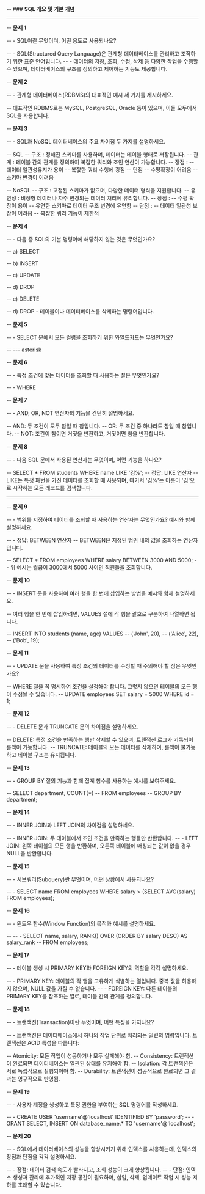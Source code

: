 -- ### **SQL 개요 및 기본 개념**

-- ---

-- **문제 1**

-- - SQL이란 무엇이며, 어떤 용도로 사용되나요?

-- - SQL(Structured Query Language)은 관계형 데이터베이스를 관리하고 조작하기 위한 표준 언어입니다.
-- - 데이터의 저장, 조회, 수정, 삭제 등 다양한 작업을 수행할 수 있으며, 데이터베이스의 구조를 정의하고 제어하는 기능도 제공합니다.




-- **문제 2**

-- - 관계형 데이터베이스(RDBMS)의 대표적인 예시 세 가지를 제시하세요.

-- 대표적인 RDBMS로는 MySQL, PostgreSQL, Oracle 등이 있으며, 이들 모두에서 SQL을 사용합니다.




-- **문제 3**

-- - SQL과 NoSQL 데이터베이스의 주요 차이점 두 가지를 설명하세요.
 
-- SQL
-- 구조 : 정해진 스키마를 사용하며, 데이터는 테이블 형태로 저장됩니다.
-- 관계 : 테이블 간의 관계를 정의하여 복잡한 쿼리와 조인 연산이 가능합니다.
-- 장점 :
-- 데이터 일관성유지가 용이
-- 복잢한 쿼리 수행에 강점
-- 단점
-- 수평확장이 어려움
-- 스키마 변경이 어려움

-- NoSQL
-- 구조 : 고정된 스키마가 없으며, 다양한 데이터 형식을 지원합니다.
-- 유연성 : 비정형 데이터나 자주 변경되는 데이터 처리에 유리합니다.
-- 장점 :
-- 수평 확장이 용이 
-- 유연한 스키마로 데이터 구조 변경에 유연함
-- 단점 :
-- 데이터 일관성 보장이 어려움
-- 복잡한 쿼리 기능이 제한적




-- **문제 4**

-- - 다음 중 SQL의 기본 명령어에 해당하지 않는 것은 무엇인가요?

-- a) SELECT

-- b) INSERT

-- c) UPDATE

-- d) DROP

-- e) DELETE


-- d) DROP -  테이블이나 데이터베이스를 삭제하는 명령어입니다.




-- **문제 5**

-- - SELECT 문에서 모든 컬럼을 조회하기 위한 와일드카드는 무엇인가요?

-- ---  asterisk





-- **문제 6**

-- - 특정 조건에 맞는 데이터를 조회할 때 사용하는 절은 무엇인가요?

-- - WHERE





-- **문제 7**

-- - AND, OR, NOT 연산자의 기능을 간단히 설명하세요.

-- AND: 두 조건이 모두 참일 때 참입니다.
-- OR: 두 조건 중 하나라도 참일 때 참입니다.
-- NOT: 조건이 참이면 거짓을 반환하고, 거짓이면 참을 반환합니다.




-- **문제 8**

-- - 다음 SQL 문에서 사용된 연산자는 무엇이며, 어떤 기능을 하나요?

-- SELECT * FROM students WHERE name LIKE '김%';
-- 정답: LIKE 연산자
-- LIKE는 특정 패턴을 가진 데이터를 조회할 때 사용되며, 여기서 '김%'는 이름이 '김'으로 시작하는 모든 레코드를 검색합니다.

-- ---



-- **문제 9**

-- - 범위를 지정하여 데이터를 조회할 때 사용하는 연산자는 무엇인가요? 예시와 함께 설명하세요.

-- - 정답: BETWEEN 연산자
-- BETWEEN은 지정된 범위 내의 값을 조회하는 연산자입니다.

-- SELECT * FROM employees WHERE salary BETWEEN 3000 AND 5000;
-- 위 예시는 월급이 3000에서 5000 사이인 직원들을 조회합니다.







-- **문제 10**

-- - INSERT 문을 사용하여 여러 행을 한 번에 삽입하는 방법을 예시와 함께 설명하세요.

-- 여러 행을 한 번에 삽입하려면, VALUES 절에 각 행을 괄호로 구분하여 나열하면 됩니다.

-- INSERT INTO students (name, age) VALUES
-- ('John', 20),
-- ('Alice', 22),
-- ('Bob', 19);






-- **문제 11**

-- - UPDATE 문을 사용하여 특정 조건의 데이터를 수정할 때 주의해야 할 점은 무엇인가요?

-- WHERE 절을 꼭 명시하여 조건을 설정해야 합니다. 그렇지 않으면 테이블의 모든 행이 수정될 수 있습니다.
-- UPDATE employees SET salary = 5000 WHERE id = 1;





-- **문제 12**

-- - DELETE 문과 TRUNCATE 문의 차이점을 설명하세요.

-- DELETE: 특정 조건을 만족하는 행만 삭제할 수 있으며, 트랜잭션 로그가 기록되어 롤백이 가능합니다.
-- TRUNCATE: 테이블의 모든 데이터를 삭제하며, 롤백이 불가능하고 테이블 구조는 유지됩니다.





-- **문제 13**

-- - GROUP BY 절의 기능과 함께 집계 함수를 사용하는 예시를 보여주세요.

-- SELECT department, COUNT(*)
-- FROM employees
-- GROUP BY department;




-- **문제 14**

-- - INNER JOIN과 LEFT JOIN의 차이점을 설명하세요.

-- - INNER JOIN: 두 테이블에서 조인 조건을 만족하는 행들만 반환합니다.
-- - LEFT JOIN: 왼쪽 테이블의 모든 행을 반환하며, 오른쪽 테이블에 매칭되는 값이 없을 경우 NULL을 반환합니다.





-- **문제 15**

-- - 서브쿼리(Subquery)란 무엇이며, 어떤 상황에서 사용되나요?

-- -  SELECT name FROM employees WHERE salary > (SELECT AVG(salary) FROM employees);




-- **문제 16**

-- - 윈도우 함수(Window Function)의 목적과 예시를 설명하세요.

-- -- - SELECT name, salary, RANK() OVER (ORDER BY salary DESC) AS salary_rank
-- FROM employees;





-- **문제 17**

-- - 테이블 생성 시 PRIMARY KEY와 FOREIGN KEY의 역할을 각각 설명하세요.

-- -  PRIMARY KEY: 테이블의 각 행을 고유하게 식별하는 열입니다. 중복 값을 허용하지 않으며, NULL 값을 가질 수 없습니다.
-- -  FOREIGN KEY: 다른 테이블의 PRIMARY KEY를 참조하는 열로, 테이블 간의 관계를 정의합니다.




-- **문제 18**

-- - 트랜잭션(Transaction)이란 무엇이며, 어떤 특징을 가지나요?

-- - 트랜잭션은 데이터베이스에서 하나의 작업 단위로 처리되는 일련의 명령입니다. 트랜잭션은 ACID 특성을 따릅니다:

-- Atomicity: 모든 작업이 성공하거나 모두 실패해야 함.
-- Consistency: 트랜잭션이 완료되면 데이터베이스는 일관된 상태를 유지해야 함.
-- Isolation: 각 트랜잭션은 서로 독립적으로 실행되어야 함.
-- Durability: 트랜잭션이 성공적으로 완료되면 그 결과는 영구적으로 반영됨.



-- **문제 19**

-- - 사용자 계정을 생성하고 특정 권한을 부여하는 SQL 명령어를 작성하세요.

-- - CREATE USER 'username'@'localhost' IDENTIFIED BY 'password';
-- - GRANT SELECT, INSERT ON database_name.* TO 'username'@'localhost';





-- **문제 20**

-- - SQL에서 데이터베이스의 성능을 향상시키기 위해 인덱스를 사용하는데, 인덱스의 장점과 단점을 각각 설명하세요.

-- - 장점: 데이터 검색 속도가 빨라지고, 조회 성능이 크게 향상됩니다.
-- - 단점: 인덱스 생성과 관리에 추가적인 저장 공간이 필요하며, 삽입, 삭제, 업데이트 작업 시 성능 저하를 초래할 수 있습니다.
